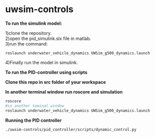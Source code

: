 # uwsim-controls

**To run the simulink model:**

1)clone the repository.</br>
2)open the pid_simulink.slx file in matlab.</br>
3)run the command:
```
roslaunch underwater_vehicle_dynamics UWSim_g500_dynamics.launch
```
4)Finally run the model in simulink.</br>

**To run the PID-controller using scripts**

**Clone this repo in src folder of your workspace**

**In another terminal window run roscore and simulation**
```bash
roscore
#in another teminal window
roslaunch underwater_vehicle_dynamics UWSim_g500_dynamics.launch
```
**Running the PID controller**
```bash
./uwsim-controls/pid_controller/scripts/dynamic_control.py
```
